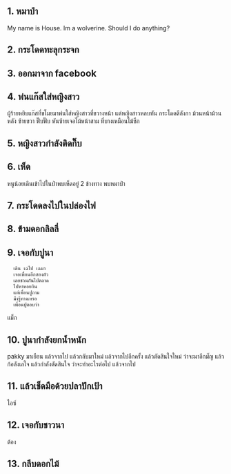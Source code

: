 ## 1. หมาป่า
My name is House. Im a wolverine. Should I do anything?
## 2. กระโดดทะลุกระจก

## 3. ออกมาจาก facebook

## 4. พ่นแก๊สใส่หญิงสาว
ผู้ร้ายหยิบแก๊สที่ขโมยมาพ่นใส่หญิงสาวที่ขวางหน้า
แต่หญิงสาวหลบทัน กระโดดตีลังกา
ม้วนหน้าม้วนหลัง ซ้ายขวา ฟึ๊บฟั๊บ
หันซ้ายเจอไม้หน้าสาม ที่บางเหมือนไม้ซีก
## 5. หญิงสาวกำลังติดกิ๊บ

## 6. เห็ด
หนูน้อยเดินเข้าไปในป่าพบเห็ดอยู่ 2 ข้างทาง
พบหมาป่า
## 7. กระโดดลงไปในปล่องไฟ

## 8. ข้ามดอกลิลลี่

## 9. เจอกับปูนา
      เดิน เฉไป เฉมา
      เจอเพื่อนอีกสองตัว
      เลยชวนกันไปตลาด
      ไปหาหอยกิน
      แต่เพื่อนปูถาม
      มึงรู้ทางเหรอ
      เพื่อนปูตอบว่า
แม็ก

## 10. ปูนากำลังยกน้ำหนัก
pakky มาเยือน 
แล้วจากไป 
แล้วกลับมาใหม่
แล้วจากไปอีกครั้ง
แล้วตัดสินใจใหม่ ว่าจะมาอีกมํ๊ญ
แล้วก้อลังเลใจ
แล้วกำลังตัดสินใจ
ว่าจะทำอะไรต่อไป
แล้วจากไป


## 11. แล้วเช็ดมือด้วยปลาปักเป้า
ไอซ์
## 12. เจอกับชาวนา
ต้อง
## 13. กลีบดอกไม้
